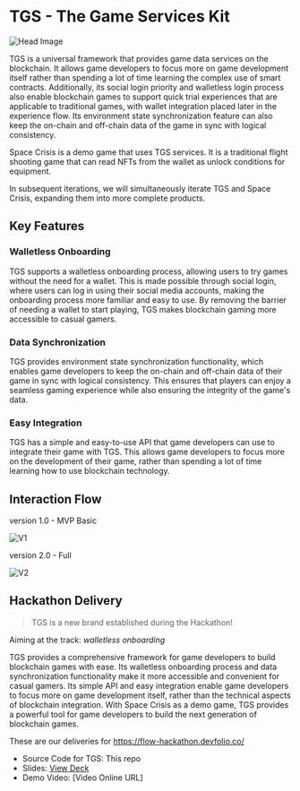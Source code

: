 # TGS - The Game Services Kit

![Head Image](https://i.imgur.com/EZgBMqYh.png)

TGS is a universal framework that provides game data services on the blockchain. It allows game developers to focus more on game development itself rather than spending a lot of time learning the complex use of smart contracts. Additionally, its social login priority and walletless login process also enable blockchain games to support quick trial experiences that are applicable to traditional games, with wallet integration placed later in the experience flow. Its environment state synchronization feature can also keep the on-chain and off-chain data of the game in sync with logical consistency.

Space Crisis is a demo game that uses TGS services. It is a traditional flight shooting game that can read NFTs from the wallet as unlock conditions for equipment.

In subsequent iterations, we will simultaneously iterate TGS and Space Crisis, expanding them into more complete products.

## Key Features

### Walletless Onboarding

TGS supports a walletless onboarding process, allowing users to try games without the need for a wallet. This is made possible through social login, where users can log in using their social media accounts, making the onboarding process more familiar and easy to use. By removing the barrier of needing a wallet to start playing, TGS makes blockchain gaming more accessible to casual gamers.

### Data Synchronization

TGS provides environment state synchronization functionality, which enables game developers to keep the on-chain and off-chain data of their game in sync with logical consistency. This ensures that players can enjoy a seamless gaming experience while also ensuring the integrity of the game's data.

### Easy Integration

TGS has a simple and easy-to-use API that game developers can use to integrate their game with TGS. This allows game developers to focus more on the development of their game, rather than spending a lot of time learning how to use blockchain technology.

## Interaction Flow

version 1.0 - MVP Basic

![V1](https://i.imgur.com/IufjUzZ.png)

version 2.0 - Full

![V2](https://i.imgur.com/tqHACRN.png)

## Hackathon Delivery

> TGS is a new brand established during the Hackathon!

Aiming at the track: *walletless onboarding*

TGS provides a comprehensive framework for game developers to build blockchain games with ease. Its walletless onboarding process and data synchronization functionality make it more accessible and convenient for casual gamers. Its simple API and easy integration enable game developers to focus more on game development itself, rather than the technical aspects of blockchain integration. With Space Crisis as a demo game, TGS provides a powerful tool for game developers to build the next generation of blockchain games.

These are our deliveries for <https://flow-hackathon.devfolio.co/>

- Source Code for TGS: This repo
- Slides: [View Deck](https://www.necroz.com/g/?2cR)
- Demo Video: [Video Online URL]
